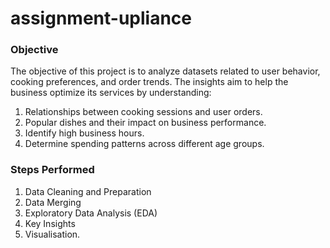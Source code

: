 # assignment-upliance
### Objective
The objective of this project is to analyze datasets related to user behavior, cooking preferences, and order trends. The insights aim to help the business optimize its services by understanding:

1. Relationships between cooking sessions and user orders.
2. Popular dishes and their impact on business performance.
3. Identify high business hours.
4. Determine spending patterns across different age groups.
### Steps Performed
1. Data Cleaning and Preparation
2. Data Merging
3. Exploratory Data Analysis (EDA)
4. Key Insights
5. Visualisation.
